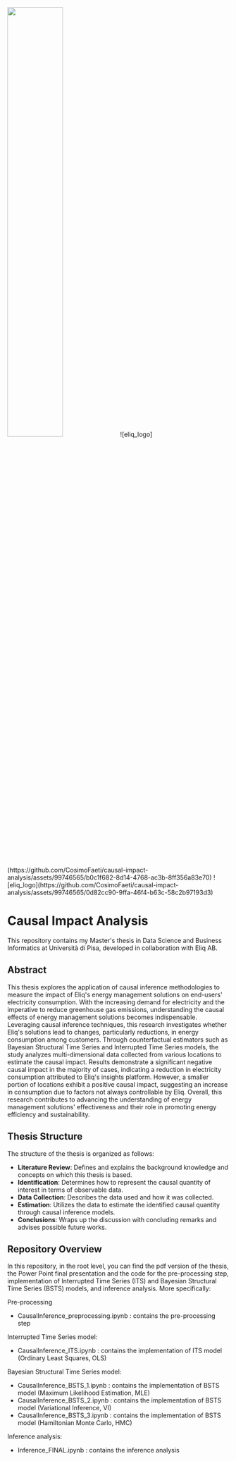 <img src="https://github.com/CosimoFaeti/causal-impact-analysis/assets/99746565/d2f0b181-d116-48c8-9539-d273a5d9ccb0" width="50%">
![eliq_logo](https://github.com/CosimoFaeti/causal-impact-analysis/assets/99746565/b0c1f682-8d14-4768-ac3b-8ff356a83e70)
![eliq_logo](https://github.com/CosimoFaeti/causal-impact-analysis/assets/99746565/0d82cc90-9ffa-46f4-b63c-58c2b97193d3)


# Causal Impact Analysis
This repository contains my Master's thesis in Data Science and Business Informatics at Università di Pisa, developed in collaboration with Eliq AB.

## Abstract
This thesis explores the application of causal inference methodologies to measure the impact of Eliq's energy management solutions on end-users' electricity consumption. With the increasing demand for electricity and the imperative to reduce greenhouse gas emissions, understanding the causal effects of energy management solutions becomes indispensable. Leveraging causal inference techniques, this research investigates whether Eliq's solutions lead to changes, particularly reductions, in energy consumption among customers. Through counterfactual estimators such as Bayesian Structural Time Series and Interrupted Time Series models, the study analyzes multi-dimensional data collected from various locations to estimate the causal impact. Results demonstrate a significant negative causal impact in the majority of cases, indicating a reduction in electricity consumption attributed to Eliq's insights platform. However, a smaller portion of locations exhibit a positive causal impact, suggesting an increase in consumption due to factors not always controllable by Eliq. Overall, this research contributes to advancing the understanding of energy management solutions' effectiveness and their role in promoting energy efficiency and sustainability.

## Thesis Structure
The structure of the thesis is organized as follows:
* **Literature Review**: Defines and explains the background knowledge and concepts on which this thesis is based.
* **Identification**: Determines how to represent the causal quantity of interest in terms of observable data.
* **Data Collection**: Describes the data used and how it was collected.
* **Estimation**: Utilizes the data to estimate the identified causal quantity through causal inference models.
* **Conclusions**: Wraps up the discussion with concluding remarks and advises possible future works.

## Repository Overview
In this repository, in the root level, you can find the pdf version of the thesis, the Power Point final presentation and the code for the pre-processing step, implementation of Interrupted Time Series (ITS) and Bayesian Structural Time Series (BSTS) models, and inference analysis. More specifically:

Pre-processing
* CausalInference_preprocessing.ipynb : contains the pre-processing step

Interrupted Time Series model:
* CausalInference_ITS.ipynb : contains the implementation of ITS model (Ordinary Least Squares, OLS)

Bayesian Structural Time Series model:
* CausalInference_BSTS_1.ipynb : contains the implementation of BSTS model (Maximum Likelihood Estimation, MLE)
* CausalInference_BSTS_2.ipynb : contains the implementation of BSTS model (Variational Inference, VI)
* CausalInference_BSTS_3.ipynb : contains the implementation of BSTS model (Hamiltonian Monte Carlo, HMC)

Inference analysis:
* Inference_FINAL.ipynb : contains the inference analysis
